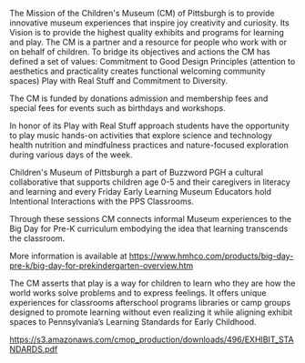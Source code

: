 The Mission of the Children's Museum (CM) of Pittsburgh is to provide innovative museum experiences that inspire joy creativity and curiosity. Its Vision is to provide the highest quality exhibits and programs for learning and play. The CM is a partner and a resource for people who work with or on behalf of children. To bridge its objectives and actions the CM has defined a set of values: Commitment to Good Design Principles (attention to aesthetics and practicality creates functional welcoming community spaces) Play with Real Stuff and Commitment to Diversity.

The CM is funded by donations admission and membership fees and special fees for events such as birthdays and workshops.

In honor of its Play with Real Stuff approach students have the opportunity to play music hands-on activities that explore science and technology health nutrition and mindfulness practices and nature-focused exploration during various days of the week.

Children's Museum of Pittsburgh a part of Buzzword PGH a cultural collaborative that supports children age 0-5 and their caregivers in literacy and learning and every Friday Early Learning Museum Educators hold Intentional Interactions with the PPS Classrooms.

Through these sessions CM connects informal Museum experiences to the Big Day for Pre-K curriculum embodying the idea that learning transcends the classroom.

More information is available at https://www.hmhco.com/products/big-day-pre-k/big-day-for-prekindergarten-overview.htm

The CM asserts that play is a way for children to learn who they are how the world works solve problems and to express feelings. It offers unique experiences for classrooms afterschool programs libraries or camp groups designed to promote learning without even realizing it while aligning exhibit spaces to Pennsylvania’s Learning Standards for Early Childhood.

https://s3.amazonaws.com/cmop_production/downloads/496/EXHIBIT_STANDARDS.pdf